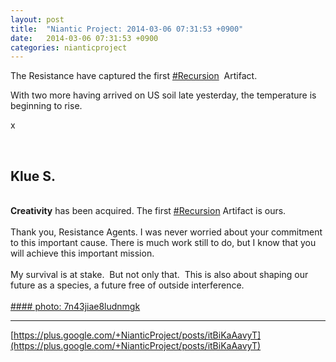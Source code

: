 ```yaml
---
layout: post
title:  "Niantic Project: 2014-03-06 07:31:53 +0900"
date:   2014-03-06 07:31:53 +0900
categories: nianticproject
---
```

The Resistance have captured the first  [#Recursion](https://plus.google.com/s/%23Recursion "")  Artifact.

With two more having arrived on US soil late yesterday, the temperature is beginning to rise.

x<div class="shared"><br /><h2>Klue S.</h2><br /><b>Creativity</b> has been acquired. The first <a rel="nofollow" class="ot-hashtag" href="https://plus.google.com/s/%23Recursion">#Recursion</a> Artifact is ours.<br /><br />Thank you, Resistance Agents. I was never worried about your commitment to this important cause. There is much work still to do, but I know that you will achieve this important mission.  <br /><br />My survival is at stake.  But not only that.  This is also about shaping our future as a species, a future free of outside interference.<br /><br /></div>
[#### photo: 7n43jiae8ludnmgk](https://lh5.googleusercontent.com/-x0dM19nu7qg/UxdruWmk-NI/AAAAAAAAAFY/mOVakvMIvy0/w995-h485/Creativity.png "")
- - -
[https://plus.google.com/+NianticProject/posts/itBiKaAavyT](https://plus.google.com/+NianticProject/posts/itBiKaAavyT)
